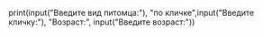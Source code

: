 print(input("Введите вид питомца:"), "по кличке",input("Введите кличку:"), "Возраст:", input("Введите возраст:"))
